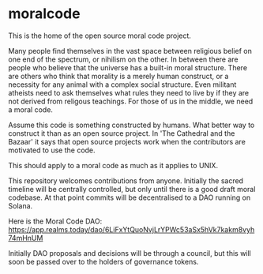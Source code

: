 # moralcode
This is the home of the open source moral code project.

Many people find themselves in the vast space between religious belief on one end of the spectrum, or nihilism on the other.
In between there are people who believe that the universe has a built-in moral structure.
There are others who think that morality is a merely human construct, or a necessity for any animal with a complex social structure.
Even militant atheists need to ask themselves what rules they need to live by if they are not derived from religous teachings.
For those of us in the middle, we need a moral code.

Assume this code is something constructed by humans.  What better way to construct it than as an open source project.
In 'The Cathedral and the Bazaar' it says that open source projects work when the contributors are motivated to use the code.  

This should apply to a moral code as much as it applies to UNIX.

This repository welcomes contributions from anyone.
Initially the sacred timeline will be centrally controlled, but only until there is a good draft moral codebase.
At that point commits will be decentralised to a DAO running on Solana.

Here is the Moral Code DAO: https://app.realms.today/dao/6LiFxYtQuoNvjLrYPWc53aSx5hVk7kakm8vyh74mHnUM

Initially DAO proposals and decisions will be through a council, but this will soon be passed over to the holders of governance tokens.
